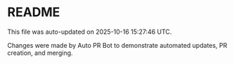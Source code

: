 # README

This file was auto-updated on 2025-10-16 15:27:46 UTC.

Changes were made by Auto PR Bot to demonstrate automated updates, PR creation, and merging.
